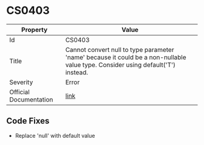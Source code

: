 # CS0403

| Property               | Value                                                                                                                                 |
| ---------------------- | ------------------------------------------------------------------------------------------------------------------------------------- |
| Id                     | CS0403                                                                                                                                |
| Title                  | Cannot convert null to type parameter 'name' because it could be a non\-nullable value type\. Consider using default\('T'\) instead\. |
| Severity               | Error                                                                                                                                 |
| Official Documentation | [link](http://docs.microsoft.com/en-us/dotnet/csharp/misc/cs0403)                                                                     |

## Code Fixes

* Replace 'null' with default value
